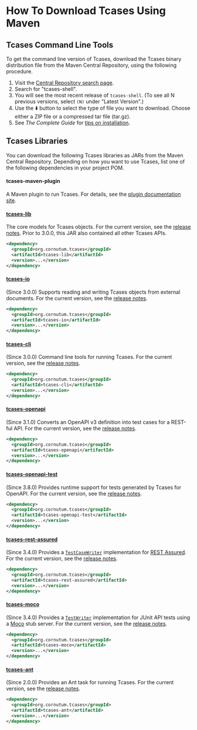 # How To Download Tcases Using Maven #

## Tcases Command Line Tools

To get the command line version of Tcases, download the Tcases binary distribution file from the Maven Central Repository, using the following procedure.

  1. Visit the [Central Repository search page](https://search.maven.org/search?q=tcases-shell).
  1. Search for "tcases-shell".
  1. You will see the most recent release of `tcases-shell`. (To see all N previous versions, select `(N)` under "Latest Version".)
  1. Use the :arrow_down: button to select the type of file you want to download. Choose either a ZIP file or a compressed tar file (tar.gz).
  1. See *The Complete Guide* for [tips on installation](./Tcases-Guide.md#installing-the-tcases-distribution).


## Tcases Libraries

You can download the following Tcases libraries as JARs from the Maven Central Repository. Depending on how you want to use Tcases, list one
of the following dependencies in your project POM.

#### tcases-maven-plugin
A Maven plugin to run Tcases. For details, see the [plugin documentation site](http://www.cornutum.org/tcases/docs/tcases-maven-plugin/).

#### [tcases-lib](https://search.maven.org/search?q=g:org.cornutum.tcases%20AND%20a:tcases-lib)
The core models for Tcases objects. For the current version, see the [release notes](ReleaseNotes.md). Prior to 3.0.0, this JAR also contained all other Tcases APIs.

```xml
<dependency>
  <groupId>org.cornutum.tcases</groupId>
  <artifactId>tcases-lib</artifactId>
  <version>...</version>
</dependency>
```

#### [tcases-io](https://search.maven.org/search?q=g:org.cornutum.tcases%20AND%20a:tcases-io)
(Since 3.0.0) Supports reading and writing Tcases objects from external documents. For the current version, see the [release notes](ReleaseNotes.md).

```xml
<dependency>
  <groupId>org.cornutum.tcases</groupId>
  <artifactId>tcases-io</artifactId>
  <version>...</version>
</dependency>
```

#### [tcases-cli](https://search.maven.org/search?q=g:org.cornutum.tcases%20AND%20a:tcases-cli)
(Since 3.0.0) Command line tools for running Tcases. For the current version, see the [release notes](ReleaseNotes.md).

```xml
<dependency>
  <groupId>org.cornutum.tcases</groupId>
  <artifactId>tcases-cli</artifactId>
  <version>...</version>
</dependency>
```

#### [tcases-openapi](https://search.maven.org/search?q=g:org.cornutum.tcases%20AND%20a:tcases-openapi)
(Since 3.1.0) Converts an OpenAPI v3 definition into test cases for a REST-ful API. For the current version, see the [release notes](ReleaseNotes.md).

```xml
<dependency>
  <groupId>org.cornutum.tcases</groupId>
  <artifactId>tcases-openapi</artifactId>
  <version>...</version>
</dependency>
```

#### [tcases-openapi-test](https://search.maven.org/search?q=g:org.cornutum.tcases%20AND%20a:tcases-openapi-test)
(Since 3.8.0) Provides runtime support for tests generated by Tcases for OpenAPI. For the current version, see the [release notes](ReleaseNotes.md).

```xml
<dependency>
  <groupId>org.cornutum.tcases</groupId>
  <artifactId>tcases-openapi-test</artifactId>
  <version>...</version>
</dependency>
```

#### [tcases-rest-assured](https://search.maven.org/search?q=g:org.cornutum.tcases%20AND%20a:tcases-rest-assured)
(Since 3.4.0) Provides a [`TestCaseWriter`](http://www.cornutum.org/tcases/docs/api/org/cornutum/tcases/openapi/restassured/RestAssuredTestCaseWriter.html)
implementation for [REST Assured](https://github.com/rest-assured/rest-assured).
For the current version, see the [release notes](ReleaseNotes.md).

```xml
<dependency>
  <groupId>org.cornutum.tcases</groupId>
  <artifactId>tcases-rest-assured</artifactId>
  <version>...</version>
</dependency>
```

#### [tcases-moco](https://search.maven.org/search?q=g:org.cornutum.tcases%20AND%20a:tcases-moco)
(Since 3.4.0) Provides a [`TestWriter`](http://www.cornutum.org/tcases/docs/api/org/cornutum/tcases/openapi/moco/MocoServerTestWriter.html)
implementation for JUnit API tests using a [Moco](https://github.com/dreamhead/moco) stub server.
For the current version, see the [release notes](ReleaseNotes.md).

```xml
<dependency>
  <groupId>org.cornutum.tcases</groupId>
  <artifactId>tcases-moco</artifactId>
  <version>...</version>
</dependency>
```

#### [tcases-ant](https://search.maven.org/search?q=g:org.cornutum.tcases%20AND%20a:tcases-ant)
(Since 2.0.0) Provides an Ant task for running Tcases. For the current version, see the [release notes](ReleaseNotes.md).

```xml
<dependency>
  <groupId>org.cornutum.tcases</groupId>
  <artifactId>tcases-ant</artifactId>
  <version>...</version>
</dependency>
```
